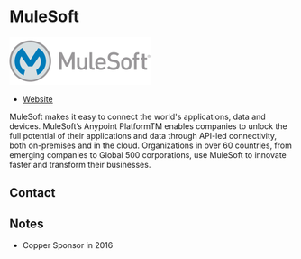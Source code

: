 
# MuleSoft
![image](images/mulesoft.png)

* [Website](http://developer.mulesoft.com/) 

MuleSoft makes it easy to connect the world's applications, data and devices. MuleSoft’s Anypoint PlatformTM enables companies to unlock the full potential of their applications and data through API-led connectivity, both on-premises and in the cloud. Organizations in over 60 countries, from emerging companies to Global 500 corporations, use MuleSoft to innovate faster and transform their businesses.

## Contact

## Notes

* Copper Sponsor in 2016
